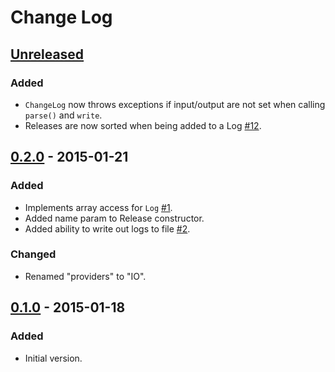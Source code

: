 # Change Log

## [Unreleased][unreleased]
### Added
- `ChangeLog` now throws exceptions if input/output are not set when calling `parse()` and `write`.
- Releases are now sorted when being added to a Log [#12](https://github.com/stevewest/changelog/issues/12).

## [0.2.0][0.2.0] - 2015-01-21
### Added
- Implements array access for `Log` [#1](https://github.com/stevewest/changelog/issues/1).
- Added name param to Release constructor.
- Added ability to write out logs to file [#2](https://github.com/stevewest/changelog/issues/2).

### Changed
- Renamed "providers" to "IO".

## [0.1.0][0.1.0] - 2015-01-18
### Added
- Initial version.

[unreleased]: https://github.com/stevewest/changelog
[0.1.0]: https://github.com/stevewest/changelog/releases/tag/0.1.0
[0.2.0]: https://github.com/stevewest/changelog/releases/tag/0.2.0
